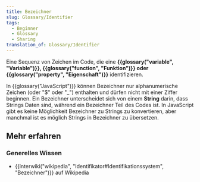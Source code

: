 ```yaml
---
title: Bezeichner
slug: Glossary/Identifier
tags:
  - Beginner
  - Glossary
  - Sharing
translation_of: Glossary/Identifier
---
```

Eine Sequenz von Zeichen im Code, die eine **{{glossary("variable", "Variable")}}, {{glossary("function", "Funktion")}} oder {{glossary("property", "Eigenschaft")}}** identifizieren.

In {{glossary("JavaScript")}} können Bezeichner nur alphanumerische Zeichen (oder "$" oder "\_") enthalten und dürfen nicht mit einer Ziffer beginnen. Ein Bezeichner unterscheidet sich von einem **String** darin, dass Strings Daten sind, während ein Bezeichner Teil des Codes ist. In JavaScript gibt es keine Möglichkeit Bezeichner zu Strings zu konvertieren, aber manchmal ist es möglich Strings in Bezeichner zu übersetzen.

## Mehr erfahren

### Generelles Wissen

- {{interwiki("wikipedia", "Identifikator#Identifikationssystem", "Bezeichner")}} auf Wikipedia
